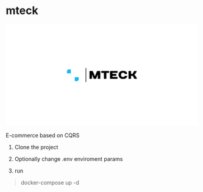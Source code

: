 # mteck

![This is an image](public/images/mteck.png)

E-commerce based on CQRS

1) Clone the project

2) Optionally change .env enviroment params

3) run 
> docker-compose up -d


